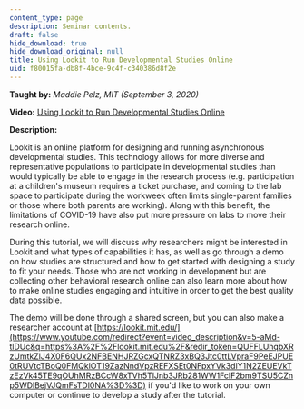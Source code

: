 ```yaml
---
content_type: page
description: Seminar contents.
draft: false
hide_download: true
hide_download_original: null
title: Using Lookit to Run Developmental Studies Online
uid: f80015fa-db8f-4bce-9c4f-c340386d8f2e
---
```

**Taught by:** *Maddie Pelz, MIT (September 3, 2020)*

**Video:** [Using Lookit to Run Developmental Studies Online](https://youtu.be/5-aMd-tlDUc)

**Description:** 

Lookit is an online platform for designing and running asynchronous developmental studies. This technology allows for more diverse and representative populations to participate in developmental studies than would typically be able to engage in the research process (e.g. participation at a children's museum requires a ticket purchase, and coming to the lab space to participate during the workweek often limits single-parent families or those where both parents are working). Along with this benefit, the limitations of COVID-19 have also put more pressure on labs to move their research online. 

During this tutorial, we will discuss why researchers might be interested in Lookit and what types of capabilities it has, as well as go through a demo on how studies are structured and how to get started with designing a study to fit your needs. Those who are not working in development but are collecting other behavioral research online can also learn more about how to make online studies engaging and intuitive in order to get the best quality data possible. 

The demo will be done through a shared screen, but you can also make a researcher account at [https://lookit.mit.edu/](https://www.youtube.com/redirect?event=video_description&v=5-aMd-tlDUc&q=https%3A%2F%2Flookit.mit.edu%2F&redir_token=QUFFLUhqbXRzUmtkZlJ4X0F6QUx2NFBENHJRZGcxQTNRZ3xBQ3Jtc0ttLVpraF9PeEJPUE0tRUVtcTBoQ0FMQklOT19ZazNndVpzREFXSEt0NFpxYVk3dlY1N2ZEUEVkTzEzVk45TE9qOUhMRzBCcW8xTVh5TlJnb3JRb281WW1FclF2bm9TSU5CZnp5WDlBejVJQmFsTDl0NA%3D%3D) if you'd like to work on your own computer or continue to develop a study after the tutorial.